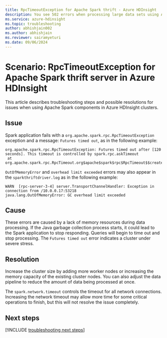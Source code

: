 ```yaml
---
title: RpcTimeoutException for Apache Spark thrift - Azure HDInsight
description: You see 502 errors when processing large data sets using Apache Spark thrift server
ms.service: azure-hdinsight
ms.topic: troubleshooting
author: abhishjain002
ms.author: abhishjain
ms.reviewer: sairamyeturi
ms.date: 09/06/2024
---
```


# Scenario: RpcTimeoutException for Apache Spark thrift server in Azure HDInsight

This article describes troubleshooting steps and possible resolutions for issues when using Apache Spark components in Azure HDInsight clusters.

## Issue

Spark application fails with a `org.apache.spark.rpc.RpcTimeoutException` exception and a message: `Futures timed out`, as in the following example:

```
org.apache.spark.rpc.RpcTimeoutException: Futures timed out after [120 seconds]. This timeout is controlled by spark.rpc.askTimeout
 at org.apache.spark.rpc.RpcTimeout.org$apache$spark$rpc$RpcTimeout$$createRpcTimeoutException(RpcTimeout.scala:48)
```

`OutOfMemoryError` and `overhead limit exceeded` errors may also appear in the `sparkthriftdriver.log` as in the following example:

```
WARN  [rpc-server-3-4] server.TransportChannelHandler: Exception in connection from /10.0.0.17:53218
java.lang.OutOfMemoryError: GC overhead limit exceeded
```

## Cause

These errors are caused by a lack of memory resources during data processing. If the Java garbage collection process starts, it could lead to the Spark application to stop responding. Queries will begin to time out and stop processing. The `Futures timed out` error indicates a cluster under severe stress.

## Resolution

Increase the cluster size by adding more worker nodes or increasing the memory capacity of the existing cluster nodes. You can also adjust the data pipeline to reduce the amount of data being processed at once.

The `spark.network.timeout` controls the timeout for all network connections. Increasing the network timeout may allow more time for some critical operations to finish, but this will not resolve the issue completely.

## Next steps

[!INCLUDE [troubleshooting next steps](../includes/hdinsight-troubleshooting-next-steps.md)]
